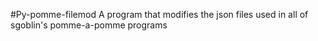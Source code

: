 #Py-pomme-filemod
A program that modifies the json files used in all of sgoblin's pomme-a-pomme programs